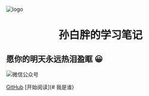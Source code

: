 ![logo](https://docsify.js.org/_media/icon.svg)


<h1 align="center">孙白胖的学习笔记</h1>
<h2>愿你的明天永远热泪盈眶 😀</h2>

![微信公众号](https://img.shields.io/badge/微信公众号-孙白胖-yellowgreen.svg)


[GitHub](https://github.com/SuperGilrSunBaiPang) [开始阅读](# 我是谁)



  